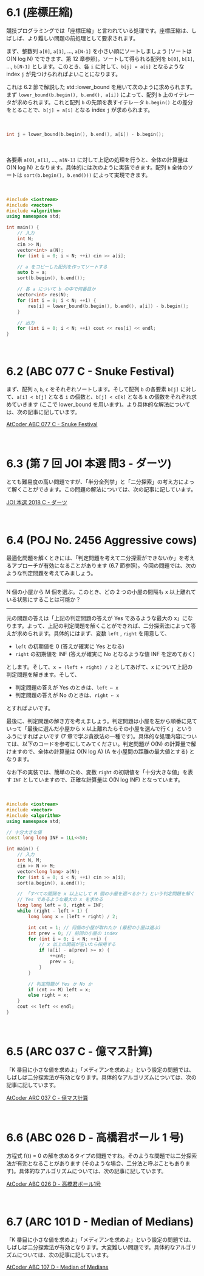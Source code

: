 # 6.1 (座標圧縮)

競技プログラミングでは「座標圧縮」と言われている処理です。座標圧縮は、しばしば、より難しい問題の前処理として要求されます。

まず、整数列 `a[0]`, `a[1]`, ..., `a[N-1]` を小さい順にソートしましょう (ソートは O(N log N) でできます、第 12 章参照)。ソートして得られる配列を `b[0]`, `b[1]`, ..., `b[N-1]` とします。このとき、各 `i` に対して、`b[j] = a[i]` となるような index `j` が見つけられればよいことになります。

これは 6.2 節で解説した std::lower_bound を用いて次のように求められます。まず `lower_bound(b.begin(), b.end(), a[i])` によって、配列 `b` 上のイテレータが求められます。これと配列 `b` の先頭を表すイテレータ `b.begin()` との差分をとることで、`b[j] = a[i]` となる index `j` が求められます。

　

```cpp
int j = lower_bound(b.begin(), b.end(), a[i]) - b.begin();
```

　

各要素 `a[0]`, `a[1]`, ..., `a[N-1]` に対して上記の処理を行うと、全体の計算量は O(N log N) となります。具体的には次のように実装できます。配列 `b` 全体のソートは `sort(b.begin(), b.end()))` によって実現できます。

　

```cpp
#include <iostream>
#include <vector>
#include <algorithm>
using namespace std;

int main() {
    // 入力
    int N;
    cin >> N;
    vector<int> a(N);
    for (int i = 0; i < N; ++i) cin >> a[i];

    // a をコピーした配列を作ってソートする
    auto b = a;
    sort(b.begin(), b.end());

    // 各 a について b の中で何番目か
    vector<int> res(N);
    for (int i = 0; i < N; ++i) {
        res[i] = lower_bound(b.begin(), b.end(), a[i]) - b.begin();
    }

    // 出力
    for (int i = 0; i < N; ++i) cout << res[i] << endl;
}
```

　

# 6.2 (ABC 077 C - Snuke Festival)

まず、配列 `a`, `b`, `c`  をそれぞれソートします。そして配列 `b` の各要素 `b[j]` に対して、`a[i] < b[j]` となる `i` の個数と、`b[j] < c[k]` となる `k` の個数をそれぞれ求めていきます (ここで lower_bound を用います)。より具体的な解法については、次の記事に記しています。

[AtCoder ABC 077 C - Snuke Festival](https://drken1215.hatenablog.com/entry/2021/02/25/223800)

　

# 6.3 (第 7 回 JOI 本選 問3 - ダーツ)

とても難易度の高い問題ですが、「半分全列挙」と「二分探索」の考え方によって解くことができます。この問題の解法については、次の記事に記しています。

[JOI 本選 2018 C - ダーツ](https://drken1215.hatenablog.com/entry/2020/12/04/035454)

　

# 6.4 (POJ No. 2456 Aggressive cows)

最適化問題を解くときには、「判定問題を考えて二分探索ができないか」を考えるアプローチが有効になることがあります (6.7 節参照)。今回の問題では、次のような判定問題を考えてみましょう。

-----

N 個の小屋から M 個を選ぶ。このとき、どの 2 つの小屋の間隔も x 以上離れている状態にすることは可能か？

-----

元の問題の答えは「上記の判定問題の答えが Yes であるような最大の x」になります。よって、上記の判定問題を解くことができれば、二分探索法によって答えが求められます。具体的にはまず、変数 `left` , `right` を用意して、

- `left` の初期値を 0 (答えが確実に Yes となる)
- `right` の初期値を INF (答えが確実に No となるような値 INF を定めておく)

とします。そして、`x = (left + right) / 2` としてあげて、x について上記の判定問題を解きます。そして、

- 判定問題の答えが Yes のときは、`left ← x`
- 判定問題の答えが No のときは、`right ← x`

とすればよいです。

最後に、判定問題の解き方を考えましょう。判定問題は小屋を左から順番に見ていって「最後に選んだ小屋から x 以上離れたらその小屋を選んで行く」というふうにすればよいです (7 章で学ぶ貪欲法の一種です)。具体的な処理内容については、以下のコードを参考にしてみてください。判定問題が O(N) の計算量で解けますので、全体の計算量は O(N log A) (A を小屋間の距離の最大値とする) となります。

なお下の実装では、簡単のため、変数 `right` の初期値を「十分大きな値」を表す `INF` としていますので、正確な計算量は O(N log INF) となっています。

　

```cpp
#include <iostream>
#include <vector>
#include <algorithm>
using namespace std;

// 十分大きな値
const long long INF = 1LL<<50;

int main() {
    // 入力
    int N, M;
    cin >> N >> M;
    vector<long long> a(N);
    for (int i = 0; i < N; ++i) cin >> a[i];
    sort(a.begin(), a.end());

    // 「すべての間隔を x 以上にして M 個の小屋を選べるか？」という判定問題を解く
    // Yes であるような最大の x を求める
    long long left = 0, right = INF;
    while (right - left > 1) {
        long long x = (left + right) / 2;

        int cnt = 1; // 何個の小屋が取れたか (最初の小屋は選ぶ)
        int prev = 0; // 前回の小屋の index
        for (int i = 0; i < N; ++i) {
            // x 以上の間隔が空いたら採用する
            if (a[i] - a[prev] >= x) {
                ++cnt;
                prev = i;
            }
        }

        // 判定問題が Yes か No か
        if (cnt >= M) left = x;
        else right = x;
    }
    cout << left << endl;
}
```

　

# 6.5 (ARC 037 C - 億マス計算)

「K 番目に小さな値を求めよ」「メディアンを求めよ」という設定の問題では、しばしば二分探索法が有効となります。具体的なアルゴリズムについては、次の記事に記しています。

[AtCoder ARC 037 C - 億マス計算](https://drken1215.hatenablog.com/entry/2021/07/03/041500)

　

# 6.6 (ABC 026 D - 高橋君ボール 1 号)

方程式 f(t) = 0 の解を求めるタイプの問題ですね。そのような問題では二分探索法が有効となることがあります (そのような場合、二分法と呼ぶこともあります)。具体的なアルゴリズムについては、次の記事に記しています。

[AtCoder ABC 026 D - 高橋君ボール1号](https://drken1215.hatenablog.com/entry/2021/07/03/173400)

　

# 6.7 (ARC 101 D - Median of Medians)

「K 番目に小さな値を求めよ」「メディアンを求めよ」という設定の問題では、しばしば二分探索法が有効となります。大変難しい問題です。具体的なアルゴリズムについては、次の記事に記しています。

[AtCoder ABC 107 D - Median of Medians](https://drken1215.hatenablog.com/entry/2018/09/08/011500?_ga=2.135966193.1107495987.1625194483-791597362.1625194483)

